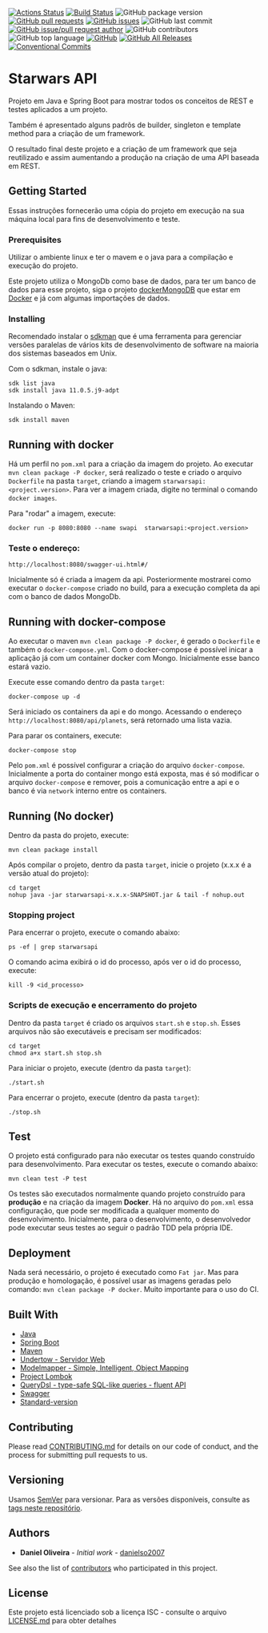 [![Actions Status](https://github.com/danielso2007/starwarsapi/workflows/swapiCI/badge.svg)](https://github.com/danielso2007/starwarsapi/actions)
[![Build Status](https://travis-ci.com/danielso2007/starwarsapi.svg?token=cNenT4ixErxehcz1sgqf&branch=master)](https://travis-ci.com/danielso2007/starwarsapi)
![GitHub package version](https://img.shields.io/github/package-json/v/danielso2007/starwarsapi.svg)
[![GitHub pull requests](https://img.shields.io/github/issues-pr-raw/danielso2007/starwarsapi.svg)](https://github.com/danielso2007/starwarsapi/pulls)
[![GitHub issues](https://img.shields.io/github/issues/danielso2007/starwarsapi.svg)](https://github.com/danielso2007/starwarsapi/issues?q=is%3Aopen+is%3Aissue)
![GitHub last commit](https://img.shields.io/github/last-commit/danielso2007/starwarsapi.svg)
[![GitHub issue/pull request author](https://img.shields.io/github/issues/detail/u/danielso2007/starwarsapi/1.svg)](https://github.com/danielso2007/starwarsapi/pulls)
![GitHub contributors](https://img.shields.io/github/contributors/danielso2007/starwarsapi.svg)
![GitHub top language](https://img.shields.io/github/languages/top/danielso2007/starwarsapi.svg)
[![GitHub](https://img.shields.io/github/license/danielso2007/starwarsapi.svg)](https://github.com/danielso2007/starwarsapi)
[![GitHub All Releases](https://img.shields.io/github/downloads/danielso2007/starwarsapi/total.svg)](https://github.com/danielso2007/starwarsapi/archive/master.zip)
[![Conventional Commits](https://img.shields.io/badge/Conventional%20Commits-1.0.0-yellow.svg)](https://conventionalcommits.org)


# Starwars API

Projeto em Java e Spring Boot para mostrar todos os conceitos de REST e testes aplicados a um projeto.

Também é apresentado alguns padrõs de builder, singleton e template method para a criação de um framework.

O resultado final  deste projeto e a criação de um framework que seja reutilizado e assim aumentando a produção na criação de uma API baseada em REST.


## Getting Started

Essas instruções fornecerão uma cópia do projeto em execução na sua máquina local para fins de desenvolvimento e teste.

### Prerequisites

Utilizar o ambiente linux e ter o mavem e o java para a compilação e execução do projeto.

Este projeto utiliza o MongoDb como base de dados, para ter um banco de dados para esse projeto, siga o projeto
[dockerMongoDB](https://github.com/danielso2007/dockerMongoDB) que estar em [Docker](https://www.docker.com/) e já com algumas importações de dados.

### Installing

Recomendado instalar o [sdkman](https://sdkman.io/) que é uma ferramenta para gerenciar versões paralelas de vários kits de desenvolvimento de software na maioria dos sistemas baseados em Unix.

Com o sdkman, instale o java:
```
sdk list java
sdk install java 11.0.5.j9-adpt
```

Instalando o Maven:
```
sdk install maven
```

## Running with docker

Há um perfil no `pom.xml` para a criação da imagem do projeto. Ao executar `mvn clean package -P docker`, será realizado o teste e criado o arquivo `Dockerfile` na pasta `target`, criando a imagem `starwarsapi:<project.version>`.
Para ver a imagem criada, digite no terminal o comando `docker images`.

Para "rodar" a imagem, execute:
```
docker run -p 8080:8080 --name swapi  starwarsapi:<project.version>
```

### Teste o endereço:

```
http://localhost:8080/swagger-ui.html#/
```

Inicialmente só é criada a imagem da api. Posteriormente mostrarei como executar o `docker-compose` criado no build, para a execução completa da api com o banco de dados MongoDb.

## Running with docker-compose

Ao executar o maven `mvn clean package -P docker`, é gerado o `Dockerfile` e também o `docker-compose.yml`. Com o docker-compose é possível inicar a aplicação já com um container docker com Mongo. Inicialmente esse banco estará vazio.

Execute esse comando dentro da pasta `target`:
```
docker-compose up -d
```

Será iniciado os containers da api e do mongo. Acessando o endereço `http://localhost:8080/api/planets`, será retornado uma lista vazia.

Para parar os containers, execute:
```
docker-compose stop
```

Pelo `pom.xml` é possível configurar a criação do arquivo `docker-compose`. Inicialmente a porta do container mongo está exposta, mas é só modificar o arquivo `docker-compose` e remover, pois a comunicação entre a api e o banco é via `network` interno entre os containers.

## Running (No docker)

Dentro da pasta do projeto, execute:
```
mvn clean package install
```
Após compilar o projeto, dentro da pasta `target`, inicie o projeto (x.x.x é a versão atual do projeto):
```
cd target
nohup java -jar starwarsapi-x.x.x-SNAPSHOT.jar & tail -f nohup.out

```

### Stopping project

Para encerrar o projeto, execute o comando abaixo:
```
ps -ef | grep starwarsapi
```
O comando acima exibirá o id do processo, após ver o id do processo, execute:
```
kill -9 <id_processo>
```

### Scripts de execução e encerramento do projeto

Dentro da pasta `target` é criado os arquivos `start.sh` e `stop.sh`. Esses arquivos não são executáveis e precisam ser modificados:
```
cd target
chmod a+x start.sh stop.sh
```

Para iniciar o projeto, execute (dentro da pasta `target`):
```
./start.sh
```
Para encerrar o projeto, execute (dentro da pasta `target`):
```
./stop.sh
```

## Test

O projeto está configurado para não executar os testes quando construído para desenvolvimento. Para executar os testes, execute o comando abaixo:

`mvn clean test -P test`

Os testes são executados normalmente quando projeto construído para **produção** e na criação da imagem **Docker**. Há no arquivo do `pom.xml` essa configuração, que pode ser modificada a qualquer momento do desenvolvimento. Inicialmente, para o desenvolvimento, o desenvolvedor pode executar seus testes ao seguir o padrão TDD pela própria IDE.

## Deployment

Nada será necessário, o projeto é executado como `Fat jar`. Mas para produção e homologação, é possível usar as imagens geradas pelo comando: `mvn clean package -P docker`. Muito importante para o uso do CI.


## Built With

* [Java](https://www.oracle.com/br/java/)
* [Spring Boot](https://spring.io/projects/spring-boot)
* [Maven](https://maven.apache.org/)
* [Undertow - Servidor Web](http://undertow.io/)
* [Modelmapper - Simple, Intelligent, Object Mapping](http://modelmapper.org/)
* [Project Lombok](https://projectlombok.org/)
* [QueryDsl - type-safe SQL-like queries - fluent API](http://www.querydsl.com/)
* [Swagger](https://swagger.io/)
* [Standard-version](https://github.com/conventional-changelog/standard-version)

## Contributing

Please read [CONTRIBUTING.md](CONTRIBUTING.md) for details on our code of conduct, and the process for submitting pull requests to us.

## Versioning

Usamos [SemVer](http://semver.org/) para versionar. Para as versões disponíveis, consulte as [tags neste repositório](https://github.com/danielso2007/starwarsapi/releases). 

## Authors

* **Daniel Oliveira** - *Initial work* - [danielso2007](https://github.com/danielso2007)

See also the list of [contributors](https://github.com/danielso2007/starwarsapi/graphs/contributors) who participated in this project.

## License

Este projeto está licenciado sob a licença ISC - consulte o arquivo [LICENSE.md](LICENSE.md) para obter detalhes
